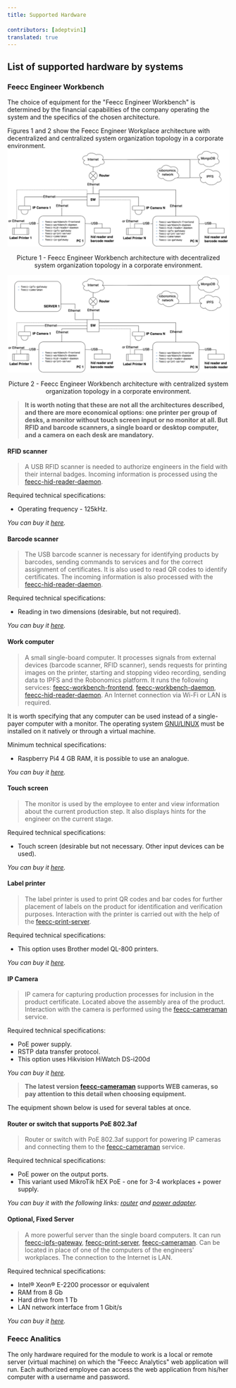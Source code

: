 ```yaml
---
title: Supported Hardware
 
contributors: [adeptvin1]
translated: true
---
```

## List of supported hardware by systems
### Feecc Engineer Workbench
The choice of equipment for the "Feecc Engineer Workbench" is determined by the financial capabilities of the company operating the system and the specifics of the chosen architecture.

Figures 1 and 2 show the Feecc Engineer Workplace architecture with decentralized and centralized system organization topology in a corporate environment.
![architec1](../images/feecc-system-architecture/picture1.png)

<p align="center">
Picture 1 - Feecc Engineer Workbench architecture with decentralized system organization topology in a corporate environment.
</p>

![architec2](../images/feecc-system-architecture/picture2.png)

<p align="center">
Picture 2 - Feecc Engineer Workbench architecture with centralized system organization topology in a corporate environment.
</p>

> **It is worth noting that these are not all the architectures described, and there are more economical options: one printer per group of desks, a monitor without touch screen input or no monitor at all. But RFID and barcode scanners, a single board or desktop computer, and a camera on each desk are mandatory.** 

#### **RFID scanner**

> A USB RFID scanner is needed to authorize engineers in the field with their internal badges. Incoming information is processed using the [feecc-hid-reader-daemon](https://github.com/Multi-Agent-io/feecc-hid-reader-daemon).

Required technical specifications:

  - Operating frequency - 125kHz.

*You can buy it [here](https://aliexpress.ru/item/1005003579675742.html?spm=a2g2w.productlist.0.0.190ad16cWCptVr&sku_id=12000026804509353).*

#### **Barcode scanner**

> The USB barcode scanner is necessary for identifying products by barcodes, sending commands to services and for the correct assignment of certificates. It is also used to read QR codes to identify certificates. The incoming information is also processed with the [feecc-hid-reader-daemon](https://github.com/Multi-Agent-io/feecc-hid-reader-daemon).

Required technical specifications:

  - Reading in two dimensions (desirable, but not required).

*You can buy it [here](https://aliexpress.ru/item/32902727438.html?spm=a2g2w.productlist.0.0.263d68c5fTwi8J&sku_id=10000009784771593).*

#### **Work computer**

> A small single-board computer. It processes signals from external devices (barcode scanner, RFID scanner), sends requests for printing images on the printer, starting and stopping video recording, sending data to IPFS and the Robonomics platform. It runs the following services: [feecc-workbench-frontend](https://github.com/Multi-Agent-io/feecc-workbench-frontend), [feecc-workbench-daemon](https://github.com/Multi-Agent-io/feecc-workbench-daemon), [feecc-hid-reader-daemon](https://github.com/Multi-Agent-io/feecc-hid-reader-daemon). An Internet connection via Wi-Fi or LAN is required.

It is worth specifying that any computer can be used instead of a single-payer computer with a monitor. The operating system [GNU/LINUX](https://www.gnu.org/) must be installed on it natively or through a virtual machine.

Minimum technical specifications:

  - Raspberry Pi4 4 GB RAM, it is possible to use an analogue.

*You can buy it [here](https://www.cytron.io/p-raspberry-pi-4-model-b-4gb).*

#### **Touch screen**

> The monitor is used by the employee to enter and view information about the current production step. It also displays hints for the engineer on the current stage.

Required technical specifications:

  - Touch screen (desirable but not necessary. Other input devices can be used).

*You can buy it [here](https://www.asus.com/Displays-Desktops/Monitors/Touch/VT168H/).*

#### **Label printer**

> The label printer is used to print QR codes and bar codes for further placement of labels on the product for identification and verification purposes. Interaction with the printer is carried out with the help of the [feecc-print-server](https://github.com/Multi-Agent-io/feecc-print-server).

Required technical specifications:

  - This option uses Brother model QL-800 printers.

*You can buy it [here](https://www.brother-usa.com/products/ql800).*

#### **IP Camera**

> IP camera for capturing production processes for inclusion in the product certificate. Located above the assembly area of the product. Interaction with the camera is performed using the [feecc-cameraman](https://github.com/Multi-Agent-io/feecc-cameraman) service.

Required technical specifications:

  - PoE power supply.
  - RSTP data transfer protocol.
  - This option uses Hikvision HiWatch DS-i200d

*You can buy it [here](https://www.hi-watch.eu/en-us/product/1986/ip-camera/bullet-camera/2-0-mp-ir-network-bullet-camera).*

> **The latest version [feecc-cameraman](https://github.com/Multi-Agent-io/feecc-cameraman) supports WEB cameras, so pay attention to this detail when choosing equipment.**

<robo-wiki-note type="warning">
The equipment shown below is used for several tables at once.
</robo-wiki-note>

#### **Router or switch that supports PoE 802.3af**

> Router or switch with PoE 802.3af support for powering IP cameras and connecting them to the [feecc-cameraman](https://github.com/Multi-Agent-io/feecc-cameraman) service. 

Required technical specifications:

  - PoE power on the output ports.
  - This variant used MikroTik hEX PoE - one for 3-4 workplaces + power supply.

*You can buy it with the following links: [router](https://mikrotik.com/product/RB960PGS) and [power adapter](https://mikrotik.com/product/48POW).*

#### **Optional, Fixed Server**

> A more powerful server than the single board computers. It can run [feecc-ipfs-gateway](https://github.com/Multi-Agent-io/feecc-ipfs-gateway), [feecc-print-server](https://github.com/Multi-Agent-io/feecc-print-server), [feecc-cameraman](https://github.com/Multi-Agent-io/feecc-cameraman). Can be located in place of one of the computers of the engineers' workplaces. The connection to the Internet is LAN.

Required technical specifications:

  - Intel® Xeon® E-2200 processor or equivalent
  - RAM from 8 Gb
  - Hard drive from 1 Tb
  - LAN network interface from 1 Gbit/s

*You can buy it [here](https://www.dell.com/en-us/shop/cty/pdp/spd/poweredge-r240/pe_r240_tm_vi_vp_sb).*

### Feecc Analitics

The only hardware required for the module to work is a local or remote server (virtual machine) on which the "Feecc Analytics" web application will run. Each authorized employee can access the web application from his/her computer with a username and password.